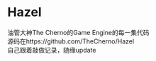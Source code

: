 # Hazel
油管大神The Cherno的Game Engine的每一集代码 <br/>
源码在https://github.com/TheCherno/Hazel <br/>
自己跟着敲做记录，随缘update <br/>
